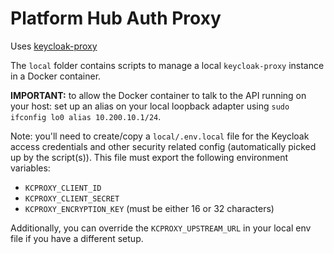# Platform Hub Auth Proxy

Uses [keycloak-proxy](https://github.com/gambol99/keycloak-proxy)

The `local` folder contains scripts to manage a local `keycloak-proxy` instance in a Docker container.

**IMPORTANT:** to allow the Docker container to talk to the API running on your host: set up an alias on your local loopback adapter using `sudo ifconfig lo0 alias 10.200.10.1/24`.

Note: you'll need to create/copy a `local/.env.local` file for the Keycloak access credentials and other security related config (automatically picked up by the script(s)). This file must export the following environment variables:
- `KCPROXY_CLIENT_ID`
- `KCPROXY_CLIENT_SECRET`
- `KCPROXY_ENCRYPTION_KEY` (must be either 16 or 32 characters)

Additionally, you can override the `KCPROXY_UPSTREAM_URL` in your local env file if you have a different setup.

